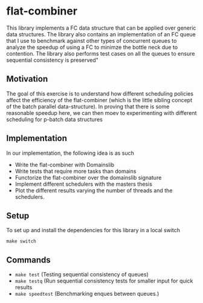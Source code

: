 # flat-combiner
This library implements a FC data structure that can be applied over generic data structures. The library also contains an implementation of an FC queue that I use to benchmark against other types of concurrent queues to analyze the speedup of using a FC to minimze the bottle neck due to contention. The library also performs test cases on all the queues to ensure sequential consistency is preserved"

## Motivation
The goal of this exercise is to understand how different scheduling policies affect the efficiency of the flat-combiner (which is the little sibling concept of the batch parallel data-structure). In proving that there is some reasonable speedup here, we can then moev to experimenting with different scheduling for p-batch data structures

## Implementation
In our implementation, the following idea is as such
- Write the flat-combiner with Domainslib
- Write tests that require more tasks than domains
- Functorize the flat-combiner over the domainslib signature
- Implement different schedulers with the masters thesis
- Plot the different results varying the number of threads and the schedulers.
## Setup
To set up and install the dependencies for this library in a local switch
```
make switch
```

## Commands
- `make test` (Testing sequential consistency of queues)
- `make testq` (Run sequential consistency tests for smaller input for quick results
- `make speedtest` (Benchmarking enques between queues.)


